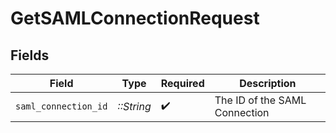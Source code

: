 # GetSAMLConnectionRequest


## Fields

| Field                         | Type                          | Required                      | Description                   |
| ----------------------------- | ----------------------------- | ----------------------------- | ----------------------------- |
| `saml_connection_id`          | *::String*                    | :heavy_check_mark:            | The ID of the SAML Connection |